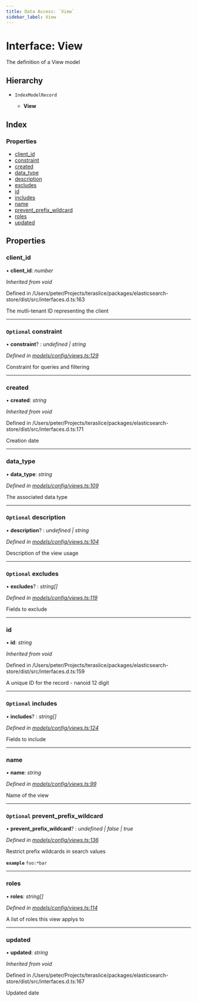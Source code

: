 ```yaml
---
title: Data Access: `View`
sidebar_label: View
---
```


# Interface: View

The definition of a View model

## Hierarchy

* `IndexModelRecord`

  * **View**

## Index

### Properties

* [client_id](view.md#client_id)
* [constraint](view.md#optional-constraint)
* [created](view.md#created)
* [data_type](view.md#data_type)
* [description](view.md#optional-description)
* [excludes](view.md#optional-excludes)
* [id](view.md#id)
* [includes](view.md#optional-includes)
* [name](view.md#name)
* [prevent_prefix_wildcard](view.md#optional-prevent_prefix_wildcard)
* [roles](view.md#roles)
* [updated](view.md#updated)

## Properties

###  client_id

• **client_id**: *number*

*Inherited from void*

Defined in /Users/peter/Projects/teraslice/packages/elasticsearch-store/dist/src/interfaces.d.ts:163

The mutli-tenant ID representing the client

___

### `Optional` constraint

• **constraint**? : *undefined | string*

*Defined in [models/config/views.ts:129](https://github.com/terascope/teraslice/blob/fd211a8bb/packages/data-access/src/models/config/views.ts#L129)*

Constraint for queries and filtering

___

###  created

• **created**: *string*

*Inherited from void*

Defined in /Users/peter/Projects/teraslice/packages/elasticsearch-store/dist/src/interfaces.d.ts:171

Creation date

___

###  data_type

• **data_type**: *string*

*Defined in [models/config/views.ts:109](https://github.com/terascope/teraslice/blob/fd211a8bb/packages/data-access/src/models/config/views.ts#L109)*

The associated data type

___

### `Optional` description

• **description**? : *undefined | string*

*Defined in [models/config/views.ts:104](https://github.com/terascope/teraslice/blob/fd211a8bb/packages/data-access/src/models/config/views.ts#L104)*

Description of the view usage

___

### `Optional` excludes

• **excludes**? : *string[]*

*Defined in [models/config/views.ts:119](https://github.com/terascope/teraslice/blob/fd211a8bb/packages/data-access/src/models/config/views.ts#L119)*

Fields to exclude

___

###  id

• **id**: *string*

*Inherited from void*

Defined in /Users/peter/Projects/teraslice/packages/elasticsearch-store/dist/src/interfaces.d.ts:159

A unique ID for the record - nanoid 12 digit

___

### `Optional` includes

• **includes**? : *string[]*

*Defined in [models/config/views.ts:124](https://github.com/terascope/teraslice/blob/fd211a8bb/packages/data-access/src/models/config/views.ts#L124)*

Fields to include

___

###  name

• **name**: *string*

*Defined in [models/config/views.ts:99](https://github.com/terascope/teraslice/blob/fd211a8bb/packages/data-access/src/models/config/views.ts#L99)*

Name of the view

___

### `Optional` prevent_prefix_wildcard

• **prevent_prefix_wildcard**? : *undefined | false | true*

*Defined in [models/config/views.ts:136](https://github.com/terascope/teraslice/blob/fd211a8bb/packages/data-access/src/models/config/views.ts#L136)*

Restrict prefix wildcards in search values

**`example`** `foo:*bar`

___

###  roles

• **roles**: *string[]*

*Defined in [models/config/views.ts:114](https://github.com/terascope/teraslice/blob/fd211a8bb/packages/data-access/src/models/config/views.ts#L114)*

A list of roles this view applys to

___

###  updated

• **updated**: *string*

*Inherited from void*

Defined in /Users/peter/Projects/teraslice/packages/elasticsearch-store/dist/src/interfaces.d.ts:167

Updated date
